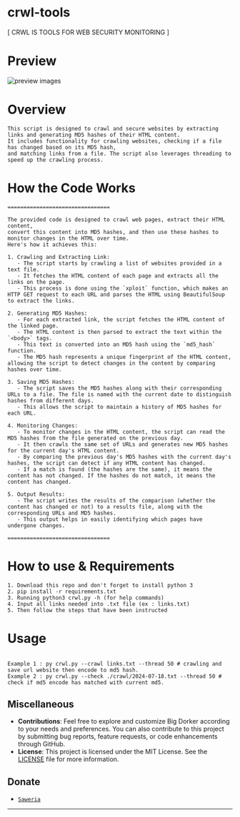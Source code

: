 # crwl-tools
 [ CRWL IS TOOLS FOR WEB SECURITY MONITORING ]

# Preview

![preview images](https://raw.githubusercontent.com/MrHecka/crwl-tools/main/images/view.png)


# Overview

```
This script is designed to crawl and secure websites by extracting links and generating MD5 hashes of their HTML content. 
It includes functionality for crawling websites, checking if a file has changed based on its MD5 hash, 
and matching links from a file. The script also leverages threading to speed up the crawling process.
```

# How the Code Works

```
================================

The provided code is designed to crawl web pages, extract their HTML content, 
convert this content into MD5 hashes, and then use these hashes to monitor changes in the HTML over time. 
Here's how it achieves this:

1. Crawling and Extracting Link:
   - The script starts by crawling a list of websites provided in a text file.
   - It fetches the HTML content of each page and extracts all the links on the page.
   - This process is done using the `xploit` function, which makes an HTTP GET request to each URL and parses the HTML using BeautifulSoup to extract the links.

2. Generating MD5 Hashes:
   - For each extracted link, the script fetches the HTML content of the linked page.
   - The HTML content is then parsed to extract the text within the `<body>` tags.
   - This text is converted into an MD5 hash using the `md5_hash` function.
   - The MD5 hash represents a unique fingerprint of the HTML content, allowing the script to detect changes in the content by comparing hashes over time.

3. Saving MD5 Hashes:
   - The script saves the MD5 hashes along with their corresponding URLs to a file. The file is named with the current date to distinguish hashes from different days.
   - This allows the script to maintain a history of MD5 hashes for each URL.

4. Monitoring Changes:
   - To monitor changes in the HTML content, the script can read the MD5 hashes from the file generated on the previous day.
   - It then crawls the same set of URLs and generates new MD5 hashes for the current day's HTML content.
   - By comparing the previous day's MD5 hashes with the current day's hashes, the script can detect if any HTML content has changed.
   - If a match is found (the hashes are the same), it means the content has not changed. If the hashes do not match, it means the content has changed.

5. Output Results:
   - The script writes the results of the comparison (whether the content has changed or not) to a results file, along with the corresponding URLs and MD5 hashes.
   - This output helps in easily identifying which pages have undergone changes.

================================
```



# How to use & Requirements

```
1. Download this repo and don't forget to install python 3
2. pip install -r requirements.txt
3. Running python3 crwl.py -h (for help commands)
4. Input all links needed into .txt file (ex : links.txt)
5. Then follow the steps that have been instructed
```

# Usage
```

Example 1 : py crwl.py --crawl links.txt --thread 50 # crawling and save url website then encode to md5 hash.
Example 2 : py crwl.py --check ./crawl/2024-07-18.txt --thread 50 # check if md5 encode has matched with current md5.

```

## Miscellaneous

- **Contributions**: Feel free to explore and customize Big Dorker according to your needs and preferences. You can also contribute to this project by submitting bug reports, feature requests, or code enhancements through GitHub.
- **License**: This project is licensed under the MIT License. See the [LICENSE](LICENSE) file for more information.


## Donate
* [`Saweria`](https://saweria.co/heckayo)

---------